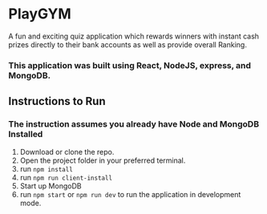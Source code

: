 # PlayGYM
A fun and exciting quiz application which rewards winners with instant cash prizes directly to their bank accounts as well as provide overall Ranking.

### This application was built using React, NodeJS, express, and MongoDB.

## Instructions to Run
### The instruction assumes you already have Node and MongoDB Installed
1. Download or clone the repo.
2. Open the project folder in your preferred terminal.
3. run `npm install`
4. run  `npm run client-install`
5. Start up MongoDB
6. run `npm start` or `npm run dev` to run the application in development mode.
